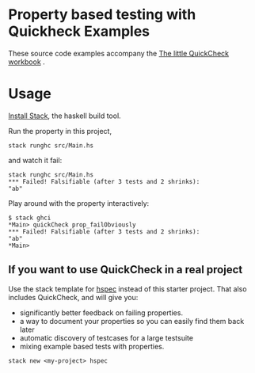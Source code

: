 # Property based testing with Quickheck Examples

These source code examples accompany the 
[The little QuickCheck
workbook](https://leanpub.com/quickcheckworkbook/) .

# Usage 

[Install Stack](https://github.com/commercialhaskell/stack), the haskell
build tool.

Run the property in this project,

```
stack runghc src/Main.hs 
```

and watch it fail:

```
stack runghc src/Main.hs
*** Failed! Falsifiable (after 3 tests and 2 shrinks):    
"ab"
```

Play around with the property interactively:

```
$ stack ghci
*Main> quickCheck prop_failObviously 
*** Failed! Falsifiable (after 3 tests and 2 shrinks):    
"ab"
*Main> 
```

## If you want to use QuickCheck in a real project

Use the stack template for [hspec](http://hspec.github.io/) instead of
this starter project. That also includes QuickCheck, and
will give you:

- significantly better feedback on failing properties.
- a way to document your properties so you can easily find them back
later
- automatic discovery of testcases for a large testsuite
- mixing example based tests with properties.

```{bash}
stack new <my-project> hspec
``` 
